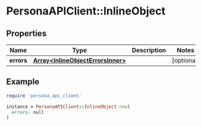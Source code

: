 # PersonaAPIClient::InlineObject

## Properties

| Name | Type | Description | Notes |
| ---- | ---- | ----------- | ----- |
| **errors** | [**Array&lt;InlineObjectErrorsInner&gt;**](InlineObjectErrorsInner.md) |  | [optional] |

## Example

```ruby
require 'persona_api_client'

instance = PersonaAPIClient::InlineObject.new(
  errors: null
)
```

